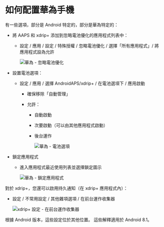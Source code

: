 # 如何配置華為手機

有一些選項，部分是 Android 特定的，部分是華為特定的：

* 將 AAPS 和 xdrip+ 添加到忽略電池優化的應用程式列表中：
  
  * 設定 / 應用 / 設定 / 特殊授權 / 忽略電池優化 / 選擇「所有應用程式」/ 將應用程式設為允許
    
    ![華為 - 忽略電池優化](../images/Huawei_BatteryOptimization.png)

* 設置電池選項：
  
  * 設定 / 應用 / 選擇 AndroidAPS/xdrip+ / 在電池選項下 / 應用啟動
    
    * 確保移除「自動管理」
    * 允許：
      
      * 自動啟動
      * 次要啟動（可以由其他應用程式啟動）
      * 後台運作
        
        ![華為 - 電池選項](../images/Huawei_BatteryOptions.png)

* 鎖定應用程式
  
  * 進入應用程式最近使用列表並選擇鎖定圖示
    
    ![華為 - 鎖定應用程式](../images/Huawei_LockApp.png)

對於 xdrip+，您還可以啟用持久通知（在 xdrip+ 應用程式內）：

* 設定 / 不常用設定 / 其他雜項選項 / 在前台運作收集器
  
  ![xdrip+ 設定 - 在前台運作收集器](../images/xdrip_collector_foreground.png)

根據 Android 版本，這些設定位於其他位置。 這些解釋適用於 Android 8.1。
